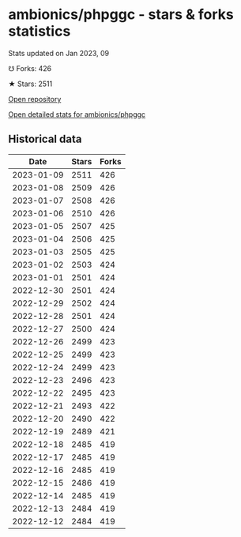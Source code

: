 # ambionics/phpggc - stars & forks statistics

Stats updated on Jan 2023, 09

☋ Forks: 426

★ Stars: 2511

[Open repository](https://github.com/ambionics/phpggc)

[Open detailed stats for ambionics/phpggc](https://reviewgithub.com/rep/ambionics/phpggc)

## Historical data
| Date | Stars | Forks |
|------|-------|-------|
| 2023-01-09 | 2511 | 426 | 
| 2023-01-08 | 2509 | 426 | 
| 2023-01-07 | 2508 | 426 | 
| 2023-01-06 | 2510 | 426 | 
| 2023-01-05 | 2507 | 425 | 
| 2023-01-04 | 2506 | 425 | 
| 2023-01-03 | 2505 | 425 | 
| 2023-01-02 | 2503 | 424 | 
| 2023-01-01 | 2501 | 424 | 
| 2022-12-30 | 2501 | 424 | 
| 2022-12-29 | 2502 | 424 | 
| 2022-12-28 | 2501 | 424 | 
| 2022-12-27 | 2500 | 424 | 
| 2022-12-26 | 2499 | 423 | 
| 2022-12-25 | 2499 | 423 | 
| 2022-12-24 | 2499 | 423 | 
| 2022-12-23 | 2496 | 423 | 
| 2022-12-22 | 2495 | 423 | 
| 2022-12-21 | 2493 | 422 | 
| 2022-12-20 | 2490 | 422 | 
| 2022-12-19 | 2489 | 421 | 
| 2022-12-18 | 2485 | 419 | 
| 2022-12-17 | 2485 | 419 | 
| 2022-12-16 | 2485 | 419 | 
| 2022-12-15 | 2486 | 419 | 
| 2022-12-14 | 2485 | 419 | 
| 2022-12-13 | 2484 | 419 | 
| 2022-12-12 | 2484 | 419 | 

